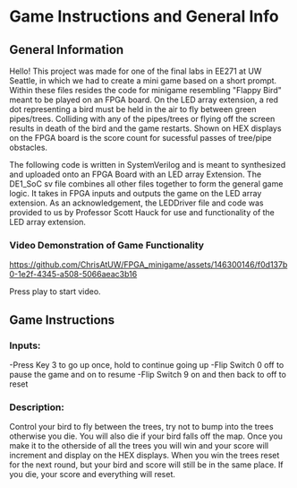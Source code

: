 # Game Instructions and General Info

## General Information

Hello! This project was made for one of the final labs in EE271 at UW Seattle, in which we had to create a mini game based on a short prompt. Within these files resides the code for minigame resembling "Flappy Bird" meant to be played on an FPGA board. On the LED array extension, a red dot representing a bird must be held in the air to fly between green pipes/trees. Colliding with any of the pipes/trees or flying off the screen results in death of the bird and the game restarts. Shown on HEX displays on the FPGA board is the score count for sucessful passes of tree/pipe obstacles.

The following code is written in SystemVerilog and is meant to synthesized and uploaded onto an FPGA Board with an LED array Extension. The DE1_SoC sv file combines all other files together to form the general game logic. It takes in FPGA inputs and outputs the game on the LED array extension. As an acknowledgement, the LEDDriver file and code was provided to us by Professor Scott Hauck for use and functionality of the LED array extension. 

### Video Demonstration of Game Functionality


https://github.com/ChrisAtUW/FPGA_minigame/assets/146300146/f0d137b0-1e2f-4345-a508-5066aeac3b16


Press play to start video.

## Game Instructions

### Inputs:
-Press Key 3 to go up once, hold to continue going up
-Flip Switch 0 off to pause the game and on to resume
-Flip Switch 9 on and then back to off to reset
	
### Description:

Control your bird to fly between the trees, try not to bump into the trees otherwise you die. You will also die if your bird falls off the map. Once you make it to the otherside of all the trees you will win and your score will increment and display on the HEX displays. When you win the trees reset for the next round, but your bird and score will still be in the same place. If you die, your score and everything will reset.

